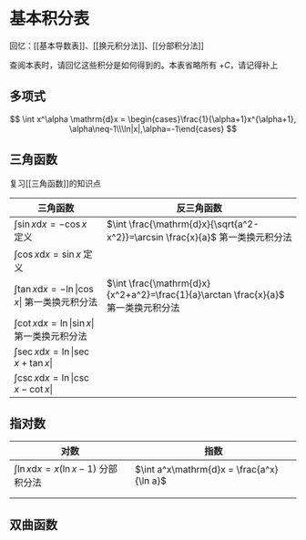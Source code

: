 # 基本积分表

回忆：[[基本导数表]]、[[换元积分法]]、[[分部积分法]]

查阅本表时，请回忆这些积分是如何得到的。本表省略所有 $+C$，请记得补上

## 多项式

$$
\int x^\alpha \mathrm{d}x = \begin{cases}\frac{1}{\alpha+1}x^{\alpha+1}, \alpha\neq-1\\\ln|x|,\alpha=-1\end{cases}
$$

## 三角函数

复习[[三角函数]]的知识点

| 三角函数                                                   | 反三角函数                                                                         |
| ---------------------------------------------------------- | ---------------------------------------------------------------------------------- |
| $\int \sin x\mathrm{d}x = -\cos x$ 定义                    | $\int \frac{\mathrm{d}x}{\sqrt{a^2-x^2}}=\arcsin \frac{x}{a}$ 第一类换元积分法     |
| $\int \cos x\mathrm{d}x = \sin x$ 定义                     |                                                                                    |
| $\int \tan x\mathrm{d}x = -\ln\|\cos x\|$ 第一类换元积分法 | $\int \frac{\mathrm{d}x}{x^2+a^2}=\frac{1}{a}\arctan \frac{x}{a}$ 第一类换元积分法 |
| $\int \cot x\mathrm{d}x = \ln\|\sin x\|$ 第一类换元积分法  |                                                                                    |
| $\int \sec x\mathrm{d}x = \ln\|\sec x + \tan x\|$          |                                                                                    |
| $\int \csc x\mathrm{d}x = \ln\|\csc x - \cot x\|$          |                                                                                    |

## 指对数

| 对数                                         | 指数                                      |
| -------------------------------------------- | ----------------------------------------- |
| $\int\ln x\mathrm{d}x=x(\ln x-1)$ 分部积分法 | $\int a^x\mathrm{d}x = \frac{a^x}{\ln a}$ |
|                                              |                                           |
|                                              |                                           |

## 双曲函数
